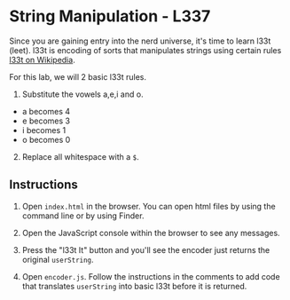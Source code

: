 

# String Manipulation - L337

Since you are gaining entry into the nerd universe, it's time to learn l33t (leet). l33t is encoding of sorts that manipulates strings using certain rules [l33t on Wikipedia](https://en.wikipedia.org/wiki/Leet).

For this lab, we will 2 basic l33t rules.

1. Substitute the vowels a,e,i and o.
 * a becomes 4
 * e becomes 3
 * i becomes 1
 * o becomes 0

2. Replace all whitespace with a `$`.


## Instructions
1. Open `index.html` in the browser. You can open html files by using the command line or by using Finder.

2. Open the JavaScript console within the browser to see any messages.

3. Press the "l33t It" button and you'll see the encoder just returns the original `userString`.

2. Open `encoder.js`. Follow the instructions in the comments to add code that translates `userString` into basic l33t before it is returned.
